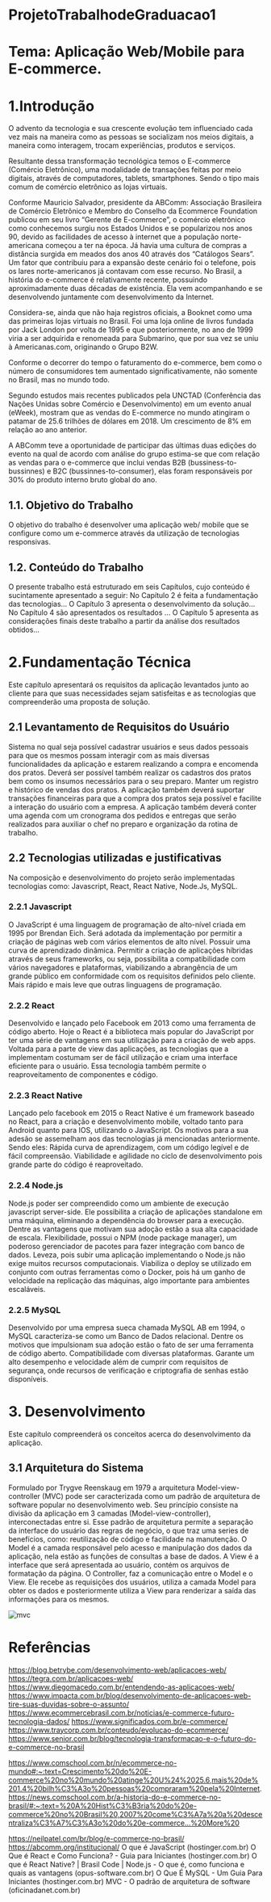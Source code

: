 # ProjetoTrabalhodeGraduacao1

# Tema: Aplicação Web/Mobile para E-commerce.

# 1.Introdução
O advento da tecnologia e sua crescente evolução tem influenciado cada vez mais na maneira como as pessoas se socializam nos meios digitais, a maneira como interagem, trocam experiências, produtos e serviços.

Resultante dessa transformação tecnológica temos o E-commerce (Comércio Eletrônico), uma modalidade de transações feitas por meio digitais, através de computadores, tablets, smartphones. Sendo o tipo mais comum de comércio eletrônico as lojas virtuais.

Conforme Mauricio Salvador, presidente da ABComm: Associação Brasileira de Comércio Eletrônico e Membro do Conselho da Ecommerce Foundation publicou em seu livro “Gerente de E-commerce”, o comércio eletrônico como conhecemos surgiu nos Estados Unidos e se popularizou nos anos 90, devido as facilidades de acesso à internet que a população norte-americana começou a ter na época. Já havia uma cultura de compras a distância surgida em meados dos anos 40 através dos “Catálogos Sears”. Um fator que contribuiu para a expansão deste cenário foi o telefone, pois os lares norte-americanos já contavam com esse recurso.
No Brasil, a história do e-commerce é relativamente recente, possuindo aproximadamente duas décadas de existência. Ela vem acompanhando e se desenvolvendo juntamente com desenvolvimento da Internet.

Considera-se, ainda que não haja registros oficiais, a Booknet como uma das primeiras lojas virtuais no Brasil. Foi uma loja online de livros fundada por Jack London por volta de 1995 e que posteriormente, no ano de 1999 viria a ser adquirida e renomeada para Submarino, que por sua vez se uniu à Americanas.com, originando o Grupo B2W.

Conforme o decorrer do tempo o faturamento do e-commerce, bem como o número de consumidores tem aumentado significativamente, não somente no Brasil, mas no mundo todo.

Segundo estudos mais recentes publicados pela UNCTAD (Conferência das Nações Unidas sobre Comércio e Desenvolvimento) em um evento anual (eWeek), mostram que as vendas do E-commerce no mundo atingiram o patamar de 25.6 trilhões de dólares em 2018. Um crescimento de 8% em relação ao ano anterior.

A ABComm teve a oportunidade de participar das últimas duas edições do evento na qual de acordo com análise do grupo estima-se que com relação as vendas para o e-commerce que inclui vendas B2B (bussiness-to-bussinnes) e B2C (bussinnes-to-consumer), elas foram responsáveis por 30% do produto interno bruto global do ano.

## 1.1. Objetivo do Trabalho
O objetivo do trabalho é desenvolver uma aplicação web/ mobile que se configure como um e-commerce através da utilização de tecnologias responsivas.

## 1.2. Conteúdo do Trabalho
O presente trabalho está estruturado em seis Capítulos, cujo conteúdo é sucintamente apresentado a seguir: No Capítulo 2 é feita a fundamentação das tecnologias... O Capítulo 3 apresenta o desenvolvimento da solução... No Capítulo 4 são apresentados os resultados ... O Capítulo 5 apresenta as considerações finais deste trabalho a partir da análise dos resultados obtidos...

# 2.Fundamentação Técnica
Este capítulo apresentará os requisitos da aplicação levantados junto ao cliente para que suas necessidades sejam satisfeitas e as tecnologias que compreenderão uma proposta de solução.

## 2.1 Levantamento de Requisitos do Usuário
Sistema no qual seja possível cadastrar usuários e seus dados pessoais para que os mesmos possam interagir com as mais diversas funcionalidades da aplicação e estarem realizando a compra e encomenda dos pratos.
Deverá ser possível também realizar os cadastros dos pratos bem como os insumos necessários para o seu preparo.
Manter um registro e histórico de vendas dos pratos.
A aplicação também deverá suportar transações financeiras para que a compra dos pratos seja possível e facilite a interação do usuário com a empresa.
A aplicação também deverá conter uma agenda com um cronograma dos pedidos e entregas que serão realizados para auxiliar o chef no preparo e organização da rotina de trabalho.

## 2.2 Tecnologias utilizadas e justificativas
Na composição e desenvolvimento do projeto serão implementadas tecnologias como: Javascript, React, React Native, Node.Js, MySQL.

### 2.2.1 Javascript
O JavaScript é uma linguagem de programação de alto-nível criada em 1995 por Brendan Eich.
Será adotada da implementação por permitir a criação de páginas web com vários elementos de alto nível. Possuir uma curva de aprendizado dinâmica. Permitir a criação de aplicações híbridas através de seus frameworks, ou seja, possibilita a compatibilidade com vários navegadores e plataformas, viabilizando a abrangência de um grande público em conformidade com os requisitos definidos pelo cliente. Mais rápido e mais leve que outras linguagens de programação.

### 2.2.2 React 
Desenvolvido e lançado pelo Facebook em 2013 como uma ferramenta de código aberto. Hoje o React é a biblioteca mais popular do JavaScript por ter uma série de vantagens em sua utilização para a criação de web apps. Voltada para a parte de view das aplicações, as tecnologias que a implementam costumam ser de fácil utilização e criam uma interface eficiente para o usuário.
Essa tecnologia também permite o reaproveitamento de componentes e código.

### 2.2.3 React Native
Lançado pelo facebook em 2015 o React Native é um framework baseado no React, para a criação e desenvolvimento mobile, voltado tanto para Android quanto para IOS, utilizando o JavaScript.
Os motivos para a sua adesão se assemelham aos das tecnologias já mencionadas anteriormente. Sendo eles: Rápida curva de aprendizagem, com um código legível e de fácil compreensão. Viabilidade e agilidade no ciclo de desenvolvimento pois grande parte do código é reaproveitado.

### 2.2.4 Node.js
Node.js poder ser compreendido como um ambiente de execução javascript server-side. Ele possibilita a criação de aplicações standalone em uma máquina, eliminando a dependência do browser para a execução. Dentre as vantagens que motivam sua adoção estão a sua alta capacidade de escala. Flexibilidade, possui o NPM (node package manager), um poderoso gerenciador de pacotes para fazer integração com banco de dados. Leveza, pois subir uma aplicação implementando o Node.js não exige muitos recursos computacionais. Viabiliza o deploy se utilizado em conjunto com outras ferramentas como o Docker, pois há um ganho de velocidade na replicação das máquinas, algo importante para ambientes escaláveis.

### 2.2.5 MySQL
Desenvolvido por uma empresa sueca chamada MySQL AB em 1994, o MySQL caracteriza-se como um Banco de Dados relacional. Dentre os motivos que impulsionam sua adoção estão o fato de ser uma ferramenta de código aberto. Compatibilidade com diversas plataformas. Garante um alto desempenho e velocidade além de cumprir com requisitos de segurança, onde recursos de verificação e criptografia de senhas estão disponíveis.

# 3. Desenvolvimento
Este capítulo compreenderá os conceitos acerca do desenvolvimento da aplicação.

## 3.1 Arquitetura do Sistema
Formulado por Trygve Reenskaug em 1979 a arquitetura Model-view-controller (MVC) pode ser caracterizada como um padrão de arquitetura de software popular no desenvolvimento web. Seu princípio consiste na divisão da aplicação em 3 camadas (Model-view-controller), interconectadas entre si. Esse padrão de arquitetura permite a separação da interface do usuário das regras de negócio, o que traz uma series de benefícios, como: reutilização de código e facilidade na manutenção.
O Model é a camada responsável pelo acesso e manipulação dos dados da aplicação, nela estão as funções de consultas a base de dados.
A View é a interface que será apresentada ao usuário, contém os arquivos de formatação da página.
O Controller, faz a comunicação entre o Model e o View. Ele recebe as requisições dos usuários, utiliza a camada Model para obter os dados e posteriormente utiliza a View para renderizar a saída das informações para os mesmos.

![mvc](https://user-images.githubusercontent.com/61794577/100802190-cfc2d600-3407-11eb-948b-d68248f8d11b.jpg)


# Referências

https://blog.betrybe.com/desenvolvimento-web/aplicacoes-web/
https://tegra.com.br/aplicacoes-web/
https://www.diegomacedo.com.br/entendendo-as-aplicacoes-web/
https://www.impacta.com.br/blog/desenvolvimento-de-aplicacoes-web-tire-suas-duvidas-sobre-o-assunto/
https://www.ecommercebrasil.com.br/noticias/e-commerce-futuro-tecnologia-dados/
https://www.significados.com.br/e-commerce/
https://www.traycorp.com.br/conteudo/evolucao-do-ecommerce/
https://www.senior.com.br/blog/tecnologia-transformacao-e-o-futuro-do-e-commerce-no-brasil

https://www.comschool.com.br/n/ecommerce-no-mundo#:~:text=Crescimento%20do%20E-commerce%20no%20mundo%20atinge%20U%24%2025.6,mais%20de%201.4%20bilh%C3%A3o%20pessoas%20compraram%20pela%20Internet.
https://news.comschool.com.br/a-historia-do-e-commerce-no-brasil/#:~:text=%20A%20Hist%C3%B3ria%20do%20e-commerce%20no%20Brasil%20,2007%20come%C3%A7a%20a%20descentraliza%C3%A7%C3%A3o%20do%20e-commerce...%20More%20

https://neilpatel.com/br/blog/e-commerce-no-brasil/
https://abcomm.org/institucional/
O que é JavaScript (hostinger.com.br)
O Que é React e Como Funciona? - Guia para Iniciantes (hostinger.com.br)
O que é React Native? | Brasil Code |
Node.js - O que é, como funciona e quais as vantagens (opus-software.com.br)
O Que É MySQL - Um Guia Para Iniciantes (hostinger.com.br)
MVC - O padrão de arquitetura de software (oficinadanet.com.br)

